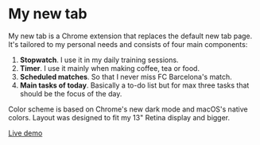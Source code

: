 # My new tab

My new tab is a Chrome extension that replaces the default new tab page. It's tailored to my personal needs and consists of four main components:

1. **Stopwatch**. I use it in my daily training sessions.
2. **Timer**. I use it mainly when making coffee, tea or food.
3. **Scheduled matches**. So that I never miss FC Barcelona's match.
4. **Main tasks of today**. Basically a to-do list but for max three tasks that should be the focus of the day.

Color scheme is based on Chrome's new dark mode and macOS's native colors. Layout was designed to fit my 13" Retina display and bigger.

[Live demo](https://mynewtab.netlify.app/)
